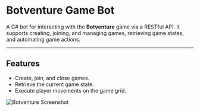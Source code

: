 # **Botventure Game Bot**

A C# bot for interacting with the **Botventure** game via a RESTful API. It supports creating, joining, and managing games, retrieving game states, and automating game actions.

---

## **Features**
- Create, join, and close games.
- Retrieve the current game state.
- Execute player movements on the game grid.

![Botventure Screenshot](https://files.wasted.dev/1f1bvw)
